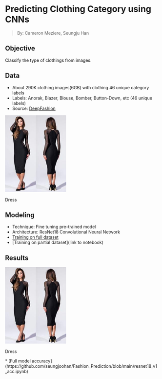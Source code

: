 # Predicting Clothing Category using CNNs
> By: Cameron Meziere, Seungju Han

## Objective
Classify the type of clothings from images.

## Data
* About 290K clothing images(6GB) with clothing 46 unique category labels
* Labels: Anorak, Blazer, Blouse, Bomber, Button-Down, etc (46 unique labels)
* Source: [DeepFashion](http://mmlab.ie.cuhk.edu.hk/projects/DeepFashion/AttributePrediction.html)
<p align="left">
  <img src="images/dress.jpg" width="200"/>
  <div class="litext">Dress</div>
</p>

## Modeling
* Technique: Fine tuning pre-trained model
* Architecture: ResNet18 Convolutional Neural Network
* [Training on full dataset](https://github.com/seungjoohan/Fashion_Prediction/blob/main/resnet18_v1.ipynb)
* [Training on partial dataset](link to notebook)

## Results
<p align="left">
  <img src="images/dress.jpg" width="200"/>
  <div class="litext">Dress</div>
</p>
* [Full model accuracy](https://github.com/seungjoohan/Fashion_Prediction/blob/main/resnet18_v1_acc.ipynb)
